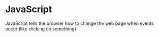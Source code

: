 # JavaScript

JavaScript tells the browser how to change the web page when events occur (like clicking on something)